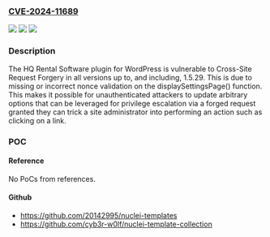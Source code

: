 ### [CVE-2024-11689](https://cve.mitre.org/cgi-bin/cvename.cgi?name=CVE-2024-11689)
![](https://img.shields.io/static/v1?label=Product&message=HQ%20Rental%20Software&color=blue)
![](https://img.shields.io/static/v1?label=Version&message=*%3C%3D%201.5.29%20&color=brighgreen)
![](https://img.shields.io/static/v1?label=Vulnerability&message=CWE-352%20Cross-Site%20Request%20Forgery%20(CSRF)&color=brighgreen)

### Description

The HQ Rental Software plugin for WordPress is vulnerable to Cross-Site Request Forgery in all versions up to, and including, 1.5.29. This is due to missing or incorrect nonce validation on the displaySettingsPage() function. This makes it possible for unauthenticated attackers to update arbitrary options that can be leveraged for privilege escalation via a forged request granted they can trick a site administrator into performing an action such as clicking on a link.

### POC

#### Reference
No PoCs from references.

#### Github
- https://github.com/20142995/nuclei-templates
- https://github.com/cyb3r-w0lf/nuclei-template-collection

